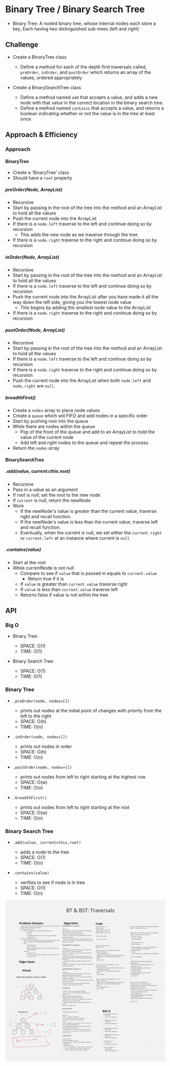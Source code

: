 # Binary Tree / Binary Search Tree
<!-- Short summary or background information -->
- Binary Tree: A rooted binary tree, whose internal nodes each store a key; Each having two distinguished sub-trees (left and right)

## Challenge
<!-- Description of the challenge -->
- Create a BinaryTree class
  - Define a method for each of the depth first traversals called, `preOrder`, `inOrder`, and `postOrder` which returns an array of the values, ordered appropriately

- Create a BinarySearchTree class
  - Define a method named `add` that accepts a value, and adds a new node with that value in the correct location in the binary search tree.
  - Define a method named `contains` that accepts a value, and returns a boolean indicating whether or not the value is in the tree at least once.

## Approach & Efficiency
<!-- What approach did you take? Why? What is the Big O space/time for this approach? -->

### Approach

#### BinaryTree

- Create a 'BinaryTree' class
- Should have a `root` property

##### preOrder(Node<T>, ArrayList<T>)

- Recursive
- Start by passing in the root of the tree into the method and an ArrayList to hold all the values
- Push the current node into the ArrayList
- If there is a `node.left` traverse to the left and continue doing so by recursion
  - This adds the new node as we traverse through the tree
- If there is a `node.right` traverse to the right and continue doing so by recursion

##### inOrder(Node<T>, ArrayList<T>)

- Recursive
- Start by passing in the root of the tree into the method and an ArrayList to hold all the values
- If there is a `node.left` traverse to the left and continue doing so by recursion
- Push the current node into the ArrayList after you have made it all the way down the left side, giving you the lowest node value
  - This begins by adding the smallest node value to the ArrayList
- If there is a `node.right` traverse to the right and continue doing so by recursion

##### postOrder(Node<T>, ArrayList<T>)

- Recursive
- Start by passing in the root of the tree into the method and an ArrayList to hold all the values
- If there is a `node.left` traverse to the left and continue doing so by recursion
- If there is a `node.right` traverse to the right and continue doing so by recursion
- Push the current node into the ArrayList when both `node.left` and `node.right` are `null`.

##### breadthFirst()

- Create a `nodes` array to place node values
- Create a `queue` which will FIFO and add nodes in a specific order
- Start by pushing root into the queue
- While there are nodes within the queue
  - Pop of the front of the queue and add to an ArrayList to hold the value of the current node
  - Add left and right nodes to the queue and repeat the process
- Return the `nodes` array

#### BinarySearchTree

##### .add(value, current=this.root)

- Recursive
- Pass in a value as an argument
- If root is null, set the root to the new node
- If `current` is null, return the newNode
- Work
  - If the newNode's value is greater than the current value, traverse right and recall function.
  - If the newNode's value is less than the current value, traverse left and recall function.
  - Eventually, when the current is null, we set either the `current.right` or `current.left` at an instance where current is `null`

##### .contains(value)

- Start at the root
- While currentNode is not null
  - Compare to see if `value` that is passed in equals to `current.value`
    - Return true if it is
  - If `value` is greater than `current.value` traverse right
  - If `value` is less than `current.value` traverse left
  - Returns false if value is not within the tree

## API
<!-- Description of each method publicly available to your Linked List -->

### Big O

- Binary Tree:
  - SPACE: O(1)
  - TIME: O(1)

- Binary Search Tree:
  - SPACE: O(1)
  - TIME: O(1)

### Binary Tree

- `.preOrder(node, nodes=[])`
  - prints out nodes at the initial point of changes with priority from the left to the right
  - SPACE: O(h)
  - TIME: O(n)

- `.inOrder(node, nodes=[])`
  - prints out nodes in order
  - SPACE: O(h)
  - TIME: O(n)

- `.postOrder(node, nodes=[])`
  - prints out nodes from left to right starting at the highest row
  - SPACE: O(w)
  - TIME: O(n)

- `.breadthFirst()`
  - prints out nodes from left to right starting at the root
  - SPACE: O(w)
  - TIME: O(n)

### Binary Search Tree

- `.add(value, current=this.root)`
  - adds a node to the tree
  - SPACE: O(1)
  - TIME: O(n)

- `.contains(value)`
  - verifies to see if node is in tree
  - SPACE: O(1)
  - TIME: O(n)
  
![WHITEBOARD](./assets/Whiteboard.png)
